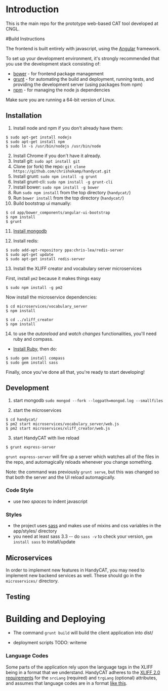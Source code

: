 # Introduction

This is the main repo for the prototype web-based CAT tool developed at CNGL.  

#Build Instructions     

The frontend is built entirely with javascript, using the [Angular](http://angularjs.org/) framework.     

To set up your development environment, it's strongly recommended that you use the development stack consisting of:      

* [bower](http://bower.io/) - for frontend package management
* [grunt](http://gruntjs.com/) - for automating the build and deployment, running tests, and providing the development server (using packages from npm)
* [npm](https://www.npmjs.org/) - for managing the node js dependencies     

Make sure you are running a 64-bit version of Linux.

## Installation    

1. Install node and npm if you don't already have them:
  ```
  $ sudo apt-get install nodejs
  $ sudo apt-get install npm
  $ sudo ln -s /usr/bin/nodejs /usr/bin/node
  ```
  
2. Install Chrome if you don't have it already.
3. Install git: `sudo apt install git`
4. Clone (or fork) the repo: `git clone https://github.com/chrishokamp/handycat.git`
5. Install grunt: `sudo npm install -g grunt`
6. Install grunt-cli: `sudo npm install -g grunt-cli`
7. Install bower: `sudo npm install -g bower`
8. Run `sudo npm install` from the top directory (`handycat/`)
9. Run `bower install` from the top directory (`handycat/`)
10. Build bootstrap ui manually:
  ```
  $ cd app/bower_components/angular-ui-bootstrap
  $ npm install
  $ grunt
  ```

11. [Install mongodb](https://docs.mongodb.com/manual/tutorial/install-mongodb-on-ubuntu/)

12. Install redis:
  ```
  $ sudo add-apt-repository ppa:chris-lea/redis-server
  $ sudo apt-get update
  $ sudo apt-get install redis-server
  ```

13. Install the XLIFF creator and vocabulary server microservices

First, install `pm2` because it makes things easy
  ```
  $ sudo npm install -g pm2
  ```

Now install the microservice dependencies:
  ```
  $ cd microservices/vocabulary_server
  $ npm install
  
  $ cd ../xliff_creator
  $ npm install
  ```

14. to use the *autoreload* and *watch changes* functionalities, you'll need ruby and compass.   
  * [Install Ruby](https://www.ruby-lang.org/en/installation/), then do:
  ```
  $ sudo gem install compass
  $ sudo gem install sass
  ```  
  <!--* make sure that your ruby installation's bin/ folder is on your `$PATH`-->
 
 
Finally, once you've done all that, you're ready to start developing!

## Development

1. start mongodb `sudo mongod --fork --logpath=mongod.log --smallfiles`

2. start the microservices
  ```
  $ cd handycat/
  $ pm2 start microservices/vocabulary_server/web.js
  $ pm2 start microservices/xliff_creator/web.js
  ```

3. start HandyCAT with live reload
  ```
  $ grunt express-server
  ```

`grunt express-server` will fire up a server which watches all of the files in the repo, and automagically reloads whenever you change something. 

Note: the command was previously `grunt serve`, but this was changed so that both the server and the UI reload automagically.


### Code Style
* use *two spaces* to indent javascript

### Styles
* the project uses [sass](http://sass-lang.com/) and makes use of mixins and css variables in the app/styles/ directory
* you need at least sass 3.3 -- do `sass -v` to check your version, `gem install sass` to install/update

## Microservices   

In order to implement new features in HandyCAT, you may need to implement new backend services as well. These should 
go in the `microservices/` directory.

## Testing

# Building and Deploying

* The command `grunt build` will build the client application into dist/

* deployment scripts TODO: writeme

### Language Codes
Some parts of the application rely upon the language tags in the XLIFF being in a format that we understand. HandyCAT adheres to the [XLIFF 2.0 requirements](http://docs.oasis-open.org/xliff/xliff-core/v2.0/os/xliff-core-v2.0-os.html#srclang) for the `srcLang` (required) and `trgLang` (optional) attributes, and assumes that language codes are in a format [like this](http://tools.ietf.org/html/bcp47#appendix-A).
